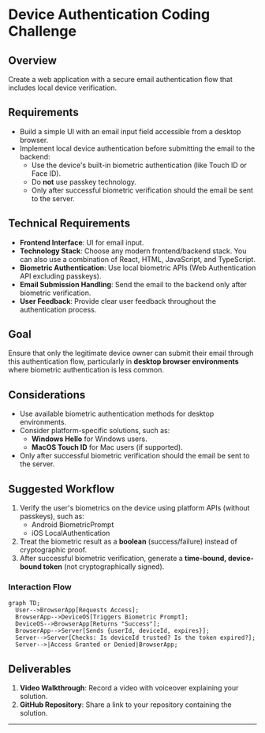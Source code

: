 # Device Authentication Coding Challenge

## Overview
Create a web application with a secure email authentication flow that includes local device verification.

## Requirements
- Build a simple UI with an email input field accessible from a desktop browser.
- Implement local device authentication before submitting the email to the backend:
  - Use the device's built-in biometric authentication (like Touch ID or Face ID).
  - Do **not** use passkey technology.
  - Only after successful biometric verification should the email be sent to the server.

## Technical Requirements
- **Frontend Interface**: UI for email input.
- **Technology Stack**: Choose any modern frontend/backend stack. You can also use a combination of React, HTML, JavaScript, and TypeScript.
- **Biometric Authentication**: Use local biometric APIs (Web Authentication API excluding passkeys).
- **Email Submission Handling**: Send the email to the backend only after biometric verification.
- **User Feedback**: Provide clear user feedback throughout the authentication process.

## Goal
Ensure that only the legitimate device owner can submit their email through this authentication flow, particularly in **desktop browser environments** where biometric authentication is less common.

## Considerations
- Use available biometric authentication methods for desktop environments.
- Consider platform-specific solutions, such as:
  - **Windows Hello** for Windows users.
  - **MacOS Touch ID** for Mac users (if supported).
- Only after successful biometric verification should the email be sent to the server.

## Suggested Workflow
1. Verify the user's biometrics on the device using platform APIs (without passkeys), such as:
   - Android BiometricPrompt
   - iOS LocalAuthentication
2. Treat the biometric result as a **boolean** (success/failure) instead of cryptographic proof.
3. After successful biometric verification, generate a **time-bound, device-bound token** (not cryptographically signed).

### Interaction Flow
```mermaid
graph TD;
  User-->BrowserApp[Requests Access];
  BrowserApp-->DeviceOS[Triggers Biometric Prompt];
  DeviceOS-->BrowserApp[Returns "Success"];
  BrowserApp-->Server[Sends {userId, deviceId, expires}];
  Server-->Server[Checks: Is deviceId trusted? Is the token expired?];
  Server-->|Access Granted or Denied|BrowserApp;
```

## Deliverables
1. **Video Walkthrough**: Record a video with voiceover explaining your solution.
2. **GitHub Repository**: Share a link to your repository containing the solution.

---
